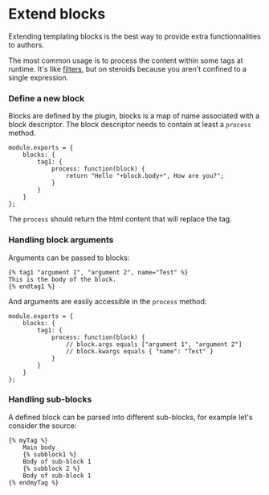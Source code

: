 # Extend blocks

Extending templating blocks is the best way to provide extra functionnalities to authors.

The most common usage is to process the content within some tags at runtime. It's like [filters](./filters.md), but on steroids because you aren't confined to a single expression.

### Define a new block

Blocks are defined by the plugin, blocks is a map of name associated with a block descriptor. The block descriptor needs to contain at least a `process` method.

```
module.exports = {
    blocks: {
        tag1: {
            process: function(block) {
                return "Hello "+block.body+", How are you?";
            }
        }
    }
};
```

The `process` should return the html content that will replace the tag.

### Handling block arguments

Arguments can be passed to blocks:

```
{% tag1 "argument 1", "argument 2", name="Test" %}
This is the body of the block.
{% endtag1 %}
```

And arguments are easily accessible in the `process` method:

```
module.exports = {
    blocks: {
        tag1: {
            process: function(block) {
                // block.args equals ["argument 1", "argument 2"]
                // block.kwargs equals { "name": "Test" }
            }
        }
    }
};
```

### Handling sub-blocks

A defined block can be parsed into different sub-blocks, for example let's consider the source:

```
{% myTag %}
    Main body
    {% subblock1 %}
    Body of sub-block 1
    {% subblock 2 %}
    Body of sub-block 1
{% endmyTag %}
```


